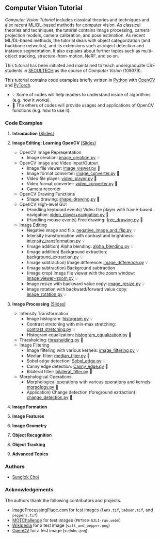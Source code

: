 ## Computer Vision Tutorial

_Computer Vision Tutorial_ includes classical theories and techniques and also recent ML/DL-based methods for computer vision. As classical theories and techniques, the tutorial contains image processing, camera projection models, camera calibration, and pose estimation. As recent ML/DL-based methods, the tutorial deals with object categorization (and backbone networks), and its extensions such as object detection and instance segmentation. It also explains about further topics such as multi-object tracking, structure-from-motion, NeRF, and so on.

This tutorial has been initiated and maintained to teach undergraduate CSE students in [SEOULTECH](https://en.seoultech.ac.kr/) as the course of _Computer Vision_ (109079).

This tutorial contains code examples briefly written in [Python](https://python.org/) with [OpenCV](https://opencv.org/) and [PyTorch](https://pytorch.org/).
* :bulb: Some of codes will help readers to understand inside of algorithms (e.g. how it works).
* :wrench: The others of codes will provide usages and applications of OpenCV functions (e.g. how to use it).



### Code Examples
1. **Introduction** [(Slides)](https://github.com/mint-lab/cv_tutorial/blob/master/slides/01_introduction.pdf)
2. **Image Editing: Learning OpenCV** [(Slides)](https://github.com/mint-lab/cv_tutorial/blob/master/slides/02_image_editing.pdf)
   * OpenCV Image Representation
      * Image creation: [image_creation.py](https://github.com/mint-lab/cv_tutorial/blob/master/image_creation.py) :bulb:
   * OpenCV Image and Video Input/Output
      * Image file viewer: [image_viewer.py](https://github.com/mint-lab/cv_tutorial/blob/master/image_viewer.py) :wrench:
      * Image format converter: [image_converter.py](https://github.com/mint-lab/cv_tutorial/blob/master/image_converter.py) :wrench:
      * Video file player: [video_player.py](https://github.com/mint-lab/cv_tutorial/blob/master/video_player.py) :wrench:
      * Video format converter: [video_converter.py](https://github.com/mint-lab/cv_tutorial/blob/master/video_converter.py) :wrench:
      * Camera recorder
   * OpenCV Drawing Functions
      * Shape drawing: [shape_drawing.py](https://github.com/mint-lab/cv_tutorial/blob/master/shape_drawing.py) :wrench:
   * OpenCV High-level GUI
      * (Handling keyboard events) Video file player with frame-based navigation: [video_player+navigation.py](https://github.com/mint-lab/cv_tutorial/blob/master/video_player%2Bnavigation.py) :wrench:
      * (Handling mouse events) Free drawing: [free_drawing.py](https://github.com/mint-lab/cv_tutorial/blob/master/free_drawing.py) :wrench:
   * Image Editing
      * Negative image and flip: [negative_image_and_flip.py](https://github.com/mint-lab/cv_tutorial/blob/master/negative_image_and_flip.py) :bulb:
      * Intensity transformation with contrast and brightness: [intensity_transformation.py](https://github.com/mint-lab/cv_tutorial/blob/master/intensity_transformation.py) :bulb:
      * (Image addition) Alpha blending: [alpha_blending.py](https://github.com/mint-lab/cv_tutorial/blob/master/alpha_blending.py) :bulb:
      * (Image addition) Background extraction: [background_extraction.py](https://github.com/mint-lab/cv_tutorial/blob/master/background_extraction.py) :bulb:
      * (Image subtraction) Image difference: [image_difference.py](https://github.com/mint-lab/cv_tutorial/blob/master/image_difference.py) :bulb:
      * (Image subtraction) Background subtraction
      * (Image crop) Image file viewer with the zoom window: [image_viewer+zoom.py](https://github.com/mint-lab/cv_tutorial/blob/master/image_viewer%2Bzoom.py) :bulb:
      * Image resize with backward value copy: [image_resize.py](https://github.com/mint-lab/cv_tutorial/blob/master/image_resize.py) :bulb:
      * Image rotation with backward/forward value copy: [image_rotation.py](https://github.com/mint-lab/cv_tutorial/blob/master/image_rotation.py) :bulb:
   
3. **Image Processing** [(Slides)](https://github.com/mint-lab/cv_tutorial/blob/master/slides/03_image_processing.pdf)
   * Intensity Transformation
     * Image histogram: [histogram.py](https://github.com/mint-lab/cv_tutorial/blob/master/histogram.py) :bulb:
     * Contrast stretching with min-max stretching: [contrast_stretching.py](https://github.com/mint-lab/cv_tutorial/blob/master/contrast_stretching.py) :bulb:
     * Histogram equalization: [histogram_equalization.py](https://github.com/mint-lab/cv_tutorial/blob/master/histogram_equalization.py) :wrench:
   * Thresholding: [thresholding.py](https://github.com/mint-lab/cv_tutorial/blob/master/thresholding.py) :wrench:
   * Image Filtering
     * Image filtering with various kernels: [image_filtering.py](https://github.com/mint-lab/cv_tutorial/blob/master/image_filtering.py) :bulb:
     * Median filter: [median_filter.py](https://github.com/mint-lab/cv_tutorial/blob/master/median_filter.py) :wrench:
     * Sobel edge detection: [Sobel_edge.py](https://github.com/mint-lab/cv_tutorial/blob/master/Sobel_edge.py) :bulb:
     * Canny edge detection: [Canny_edge.py](https://github.com/mint-lab/cv_tutorial/blob/master/Canny_edge.py) :wrench:
     * Bilateral filter: [bilateral_filter.py](https://github.com/mint-lab/cv_tutorial/blob/master/bilateral_filter.py) :wrench:
   * Morphological Operations
     * Morphological operations with various operations and kernels: [morpology.py](https://github.com/mint-lab/cv_tutorial/blob/master/morpology.py) :wrench:
     * Application) Change detection (foreground extraction): [change_detection.py](https://github.com/mint-lab/cv_tutorial/blob/master/change_detection.py) :wrench:

4. **Image Formation**

5. **Image Features**

6. **Image Geometry**

7. **Object Recognition**

8. **Object Tracking**

9. **Advanced Topics**



### Authors
* [Sunglok Choi](https://github.com/sunglok)



### Acknowledgements
The authors thank the following contributors and projects.

* [ImageProcessingPlace.com](https://www.imageprocessingplace.com/root_files_V3/image_databases.htm) for test images (`lena.tif`, `baboon.tif`, and `peppers.tif`)
* [MOTChallenge](https://motchallenge.net/vis/PETS09-S2L1) for test images (`PETS09-S2L1-raw.webm`)
* [Wikipedia](https://en.wikipedia.org/wiki/Salt-and-pepper_noise) for a test image (`salt_and_pepper.png`)
* [OpenCV](https://github.com/opencv/opencv/tree/4.x/samples/data) for a test image (`sudoku.png`)
